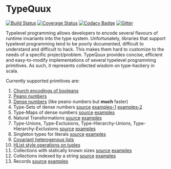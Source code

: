 # TypeQuux

[![Build Status](https://travis-ci.org/harshad-deo/typequux.svg?branch=master)](https://travis-ci.org/harshad-deo/typequux)
[![Coverage Status](https://coveralls.io/repos/github/harshad-deo/typequux/badge.svg?branch=master)](https://coveralls.io/github/harshad-deo/typequux?branch=master)
[![Codacy Badge](https://api.codacy.com/project/badge/Grade/a73e78adc99949b29a3ea55f0ee92a41)](https://www.codacy.com/app/subterranean-hominid/typequux?utm_source=github.com&amp;utm_medium=referral&amp;utm_content=harshad-deo/typequux&amp;utm_campaign=Badge_Grade)
[![Gitter](https://badges.gitter.im/harshad-deo/typequux.svg)](https://gitter.im/harshad-deo/typequux?utm_source=badge&utm_medium=badge&utm_campaign=pr-badge)

Typelevel programming allows developers to encode several flavours of runtime invariants into the type system. Unfortunately, 
libraries that support typelevel programming tend to be poorly documented, difficult to understand and difficult to hack. This makes
them hard to customize to the needs of a specific project/problem. TypeQuux provides concise, efficient and easy-to-modify 
implementations of several typelevel programming primitives. As such, it represents collected wisdom on type-hackery in scala. 

Currently supported primitives are:

1. [Church encodings of booleans](https://github.com/harshad-deo/typequux/wiki/Usage-of-Church-Booleans)
2. [Peano numbers](https://github.com/harshad-deo/typequux/wiki/Usage-of-Peano-Numbers)
3. [Dense numbers](https://github.com/harshad-deo/typequux/wiki/Usage-of-Dense-Numbers) (like peano numbers but **much** faster)
4. Type-Sets of dense numbers [source](https://github.com/harshad-deo/typequux/blob/master/src/main/scala/typequux/DenseSet.scala) [examples-1](https://github.com/harshad-deo/typequux/blob/master/src/test/scala/typequux/DenseSetSpec.scala) [examples-2](https://github.com/harshad-deo/typequux/blob/master/src/test/scala/typequux/DenseSetLiteralSpec.scala)
5. Type-Maps of dense numbers [source](https://github.com/harshad-deo/typequux/blob/master/src/main/scala/typequux/DenseMap.scala) [examples](https://github.com/harshad-deo/typequux/blob/master/src/test/scala/typequux/DenseMapSpec.scala)
6. Natural Transformations [source](https://github.com/harshad-deo/typequux/blob/master/src/main/scala/typequux/Transform.scala) [examples](https://github.com/harshad-deo/typequux/blob/master/src/test/scala/typequux/TransformSpec.scala)
7. Type-Unions, Type-Exclusions, Type-Hierarchy-Unions, Type-Hierarchy-Exclusions [source](https://github.com/harshad-deo/typequux/blob/master/src/main/scala/typequux/Contained.scala) [examples](https://github.com/harshad-deo/typequux/blob/master/src/test/scala/typequux/ContainedSpec.scala)
8. Singleton types for literals [source](https://github.com/harshad-deo/typequux/blob/master/src/main/scala/typequux/LiteralHash.scala) [examples](https://github.com/harshad-deo/typequux/blob/master/src/test/scala/typequux/LiteralHashSpec.scala)
9. [Covariant heterogenous lists](https://github.com/harshad-deo/typequux/wiki/Usage-of-HLists)
10. [HList style operations on tuples](https://github.com/harshad-deo/typequux/wiki/Usage-of-Tuple-Ops)
11. Collections with statically known sizes [source](https://github.com/harshad-deo/typequux/blob/master/src/main/scala/typequux/SizedVector.scala) [examples](https://github.com/harshad-deo/typequux/blob/master/src/test/scala/typequux/SizedVectorSpec.scala)
12. Collections indexed by a string [source](https://github.com/harshad-deo/typequux/blob/master/src/main/scala/typequux/StringIndexedCollection.scala) [examples](https://github.com/harshad-deo/typequux/blob/master/src/test/scala/typequux/StringIndexedCollectonSpec.scala)
13. Records [source](https://github.com/harshad-deo/typequux/blob/master/src/main/scala/typequux/Record.scala) [examples](https://github.com/harshad-deo/typequux/blob/master/src/test/scala/typequux/RecordSpec.scala)